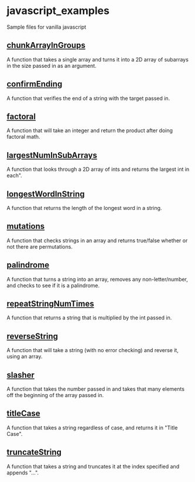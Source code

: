 # javascript_examples
Sample files for vanilla javascript
<a href="https://github.com/sntnmjones/javascript_examples/blob/master/chunkArrayInGroups"><h2>chunkArrayInGroups</h2></a>
A function that takes a single array and turns it into a 2D array of subarrays in the size passed in as an argument.<br>

<a href="https://github.com/sntnmjones/javascript_examples/blob/master/confirmEnding"><h2>confirmEnding</h2></a>
A function that verifies the end of a string with the target passed in.<br>

<a href="https://github.com/sntnmjones/javascript_examples/blob/master/factorialize"><h2>factoral</h2></a>
A function that will take an integer and return the product after doing factoral math.<br>

<a href="https://github.com/sntnmjones/javascript_examples/blob/master/largestNumInSubArrays"><h2>largestNumInSubArrays</h2></a>
A function that looks through a 2D array of ints and returns the largest int in each".<br>

<a href="https://github.com/sntnmjones/javascript_examples/blob/master/longestWordInString"><h2>longestWordInString</h2></a>
A function that returns the length of the longest word in a string.<br>

<a href="https://github.com/sntnmjones/javascript_examples/blob/master/mutations"><h2>mutations</h2></a>
A function that checks strings in an array and returns true/false whether or not there are permutations.<br>

<a href="https://github.com/sntnmjones/javascript_examples/blob/master/palindrome"><h2>palindrome</h2></a>
A function that turns a string into an array, removes any non-letter/number, and checks to see if it is a palindrome.<br>

<a href="https://github.com/sntnmjones/javascript_examples/blob/master/repeatStringNumTimes"><h2>repeatStringNumTimes</h2></a>
A function that returns a string that is multiplied by the int passed in.<br>

<a href="https://github.com/sntnmjones/javascript_examples/blob/master/reverseString"><h2>reverseString</h2></a>
A function that will take a string (with no error checking) and reverse it, using an array.<br>

<a href="https://github.com/sntnmjones/javascript_examples/blob/master/slasher"><h2>slasher</h2></a>
A function that takes the number passed in and takes that many elements off the beginning of the array passed in.<br>

<a href="https://github.com/sntnmjones/javascript_examples/blob/master/titleCase"><h2>titleCase</h2></a>
A function that takes a string regardless of case, and returns it in "Title Case".<br>

<a href="https://github.com/sntnmjones/javascript_examples/blob/master/truncateString"><h2>truncateString</h2></a>
A function that takes a string and truncates it at the index specified and appends "...".<br>

